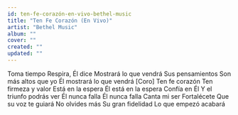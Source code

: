 ```yaml
---
id: ten-fe-corazón-en-vivo-bethel-music
title: "Ten Fe Corazón (En Vivo)"
artist: "Bethel Music"
album: ""
cover: ""
created: ""
updated: ""
---
```


Toma tiempo
Respira, Él dice
Mostrará lo que vendrá
Sus pensamientos
Son más altos que yo
Él mostrará lo que vendrá
[Coro]
Ten fe corazón
Ten firmeza y valor
Está  en la espera
Él está en la espera
Confía en Él
Y el triunfo podrás ver
Él nunca falla
Él nunca falla
Canta mi ser
Fortalécete
Que su voz te guiará
No olvides más
Su gran fidelidad
Lo que empezó acabará